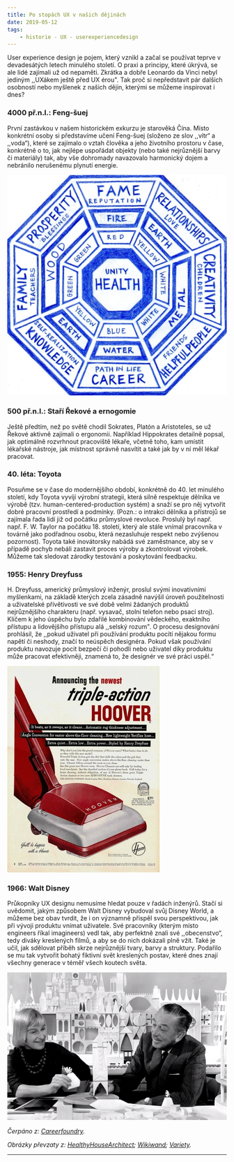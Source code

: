 ```yaml
---
title: Po stopách UX v našich dějinách
date: 2019-05-12
tags: 
    - historie - UX - userexperiencedesign
---
```


User experience design je pojem, který vznikl a začal se používat teprve v devadesátých letech minulého století. O praxi a principy, které úkrývá, se ale lidé zajímali už od nepaměti. Zkrátka a dobře Leonardo da Vinci nebyl jediným ,,UXákem ještě před UX érou". Tak proč si nepředstavit pár dalších osobností nebo myšlenek z našich dějin, kterými se můžeme inspirovat i dnes?

### 4000 př.n.l.: Feng-šuej

První zastávkou v našem historickém exkurzu je starověká Čína. Místo konkrétní osoby si představíme učení Feng-šuej (složeno ze slov ,,vítr“ a ,,voda“), které se zajímalo o vztah člověka a jeho životního prostoru v čase, konkrétně o to, jak nejlépe uspořádat objekty (nebo také nejrůznější barvy či materiály) tak, aby vše dohromady navazovalo harmonický dojem a nebránilo nerušenému plynutí energie.

![feng-suej](https://raw.githubusercontent.com/AdamdaVinci/muj-webovy-projekt/master/static/images/koncept.jpg "Rozvrzeni feng-suej")


### 500 př.n.l.: Staří Řekové a ernogomie

Ještě předtím, než po světě chodil Sokrates, Platón a Aristoteles, se už Řekové aktivně zajímali o ergonomii. Například Hippokrates detailně popsal, jak optimálně rozvrhnout pracoviště lékaře, včetně toho, kam umístit lékařské nástroje, jak místnost správně nasvítit a také jak by v ní měl lékař pracovat.

### 40. léta: Toyota

Posuňme se v čase do modernějšího období, konkrétně do 40. let minulého století, kdy Toyota vyvíjí výrobní strategii, která silně respektuje dělníka ve výrobě (tzv. human-centered-production systém) a snaží se pro něj vytvořit dobré pracovní prostředí a podmínky.
(Pozn.: o intrakci dělníka a přístrojů se zajímala řada lidí již od počátku průmyslové revoluce. Proslulý byl např. např. F. W. Taylor na počátku 18. století, který ale stále vnímal pracovníka v továrně jako podřadnou osobu, která nezasluhuje respekt nebo zvýšenou pozornost). Toyota také inovátorsky nabádá své zaměstnance, aby se v případě pochyb nebáli zastavit proces výroby a zkontrolovat výrobek. Můžeme tak sledovat zárodky testování a poskytování feedbacku.

### 1955: Henry Dreyfuss

H. Dreyfuss, americký průmyslový inženýr, proslul svými inovativními myšlenkami, na základě kterých zcela zásadně navýšil úroveň použitelnosti a uživatelské přívětivosti ve své době velmi žádaných produktů nejrůznějšího charakteru (např. vysavač, stolní telefon nebo psací stroj). Klíčem k jeho úspěchu bylo zdařilé kombinování vědeckého, exaktního přístupu a lidovějšího přístupu alá ,,selský rozum". 
O procesu designování prohlásil, že ,,pokud uživatel při používání produktu pocítí nějakou formu napětí či neshody, značí to neúspěch designéra. Pokud však používání produktu navozuje pocit bezpečí či pohodlí nebo uživatel díky produktu může pracovat efektivněji, znamená to, že designér ve své práci uspěl.“

![henry dreyfuss hoover](https://raw.githubusercontent.com/AdamdaVinci/muj-webovy-projekt/master/static/images/hoover.jpg "Dreyfussuv vysavac")


### 1966: Walt Disney

Průkopníky UX designu nemusíme hledat pouze v řadách inženýrů. Stačí si uvědomit, jakým způsobem Walt Disney vybudoval svůj Disney World, a můžeme bez obav tvrdit, že i on významně přispěl svou perspektivou, jak při vývoji produktu vnímat uživatele. Své pracovníky (kterým místo engineers říkal imagineers) vedl tak, aby perfektně znali své ,,obecenstvo“, tedy diváky kreslených filmů, a aby se do nich dokázali plně vžít. Také je učil, jak sdělovat příběh skrze nejrůznější tvary, barvy a struktury. Podařilo se mu tak vytvořit bohatý fiktivní svět kreslených postav, které dnes znají všechny generace v téměř všech koutech světa.
 
 ![walt disney a imagineer](https://raw.githubusercontent.com/AdamdaVinci/muj-webovy-projekt/master/static/images/disney.png "Walt Disney a imagineer v praci")


*Čerpáno z: [Careerfoundry](https://careerfoundry.com/en/blog/ux-design/the-fascinating-history-of-ux-design-a-definitive-timeline/).*

*Obrázky převzaty z: [HealthyHouseArchitect](http://thehealthyhousearchitect.com/feng-shui-design/); [Wikiwand](http://www.wikiwand.com/en/The_Hoover_Company); [Variety](https://variety.com/2013/film/news/walt-disneys-imagineers-to-get-documentary-in-2016-1200578944/).*

***
